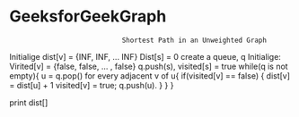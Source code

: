 # GeeksforGeekGraph
                                Shortest Path in an Unweighted Graph

Initialige dist[v] = {INF, INF, ... INF}
Dist[s] = 0
create a queue, q
Initialige: Virited[v] = {false, false, ... , false}
q.push(s), visited[s] = true
while(q is not empty){
    u = q.pop()
    for every adjacent v of u{
        if(visited[v] == false)
        {
            dist[v] = dist[u] + 1
            visited[v] = true;
            q.push(u).
        }
    }
}

print dist[]